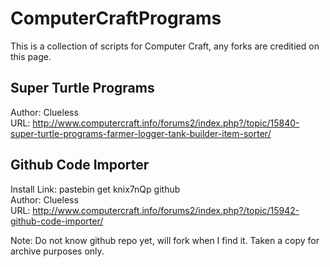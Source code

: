 ComputerCraftPrograms
=====================

This is a collection of scripts for Computer Craft, any forks are creditied on this page. 

Super Turtle Programs
---------------------

Author: Clueless <br />
URL: http://www.computercraft.info/forums2/index.php?/topic/15840-super-turtle-programs-farmer-logger-tank-builder-item-sorter/

Github Code Importer 
--------------------
Install Link: pastebin get knix7nQp github <br />
Author: Clueless <br />
URL: http://www.computercraft.info/forums2/index.php?/topic/15942-github-code-importer/

Note: Do not know github repo yet, will fork when I find it. Taken a copy for archive purposes only.
